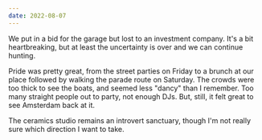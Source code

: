 ```yaml
---
date: 2022-08-07
---
```


We put in a bid for the garage but lost to an investment company. It's a bit heartbreaking, but at least the uncertainty is over and we can continue hunting.

Pride was pretty great, from the street parties on Friday to a brunch at our place followed by walking the parade route on Saturday. The crowds were too thick to see the boats, and seemed less "dancy" than I remember. Too many straight people out to party, not enough DJs. But, still, it felt great to see Amsterdam back at it.

The ceramics studio remains an introvert sanctuary, though I'm not really sure which direction I want to take.
